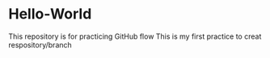 # Hello-World
This repository is for practicing GitHub flow
This is my first practice to creat respository/branch
